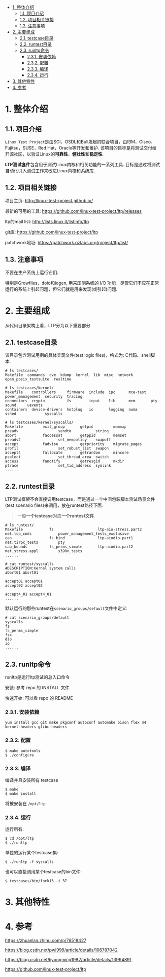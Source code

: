 
<!-- @import "[TOC]" {cmd="toc" depthFrom=1 depthTo=6 orderedList=false} -->

<!-- code_chunk_output -->

- [1. 整体介绍](#1-整体介绍)
  - [1.1. 项目介绍](#11-项目介绍)
  - [1.2. 项目相关链接](#12-项目相关链接)
  - [1.3. 注意事项](#13-注意事项)
- [2. 主要组成](#2-主要组成)
  - [2.1. testcase目录](#21-testcase目录)
  - [2.2. runtest目录](#22-runtest目录)
  - [2.3. runltp命令](#23-runltp命令)
    - [2.3.1. 安装依赖](#231-安装依赖)
    - [2.3.2. 配置](#232-配置)
    - [2.3.3. 编译](#233-编译)
    - [2.3.4. 运行](#234-运行)
- [3. 其他特性](#3-其他特性)
- [4. 参考](#4-参考)

<!-- /code_chunk_output -->

# 1. 整体介绍

## 1.1. 项目介绍

`Linux Test Project`是由SGI，OSDL和Bull发起的联合项目，由IBM，Cisco，Fujitsu，SUSE，Red Hat，Oracle等开发和维护.  该项目的目标是将测试交付给开源社区，以验证Linux的**可靠性**，**健壮性**和**稳定性**. 

**LTP测试套件**包含用于测试Linux内核和相关功能的一系列工具. 目标是通过将测试自动化引入测试工作来改进Linux内核和系统库. 

## 1.2. 项目相关链接

项目主页: http://linux-test-project.github.io/

最新的可用的工具: https://github.com/linux-test-project/ltp/releases

ltp的mail list: http://lists.linux.it/listinfo/ltp

git库: https://github.com/linux-test-project/ltp

patchwork地址: https://patchwork.ozlabs.org/project/ltp/list/

## 1.3. 注意事项

不要在生产系统上运行它们.  

特别是Growfiles，doio和iogen, 用来压测系统的 I/O 功能，尽管它们不应在正常运行的系统上引起问题，但它们就是用来发现(或引起)问题. 



# 2. 主要组成

从代码目录架构上看，LTP分为以下重要部分

## 2.1. testcase目录

该目录包含测试用例的具体实现文件(test logic files)，格式为: C代码、shell脚本. 

```
# ls testcases/
Makefile  commands  cve  kdump  kernel  lib  misc  network  open_posix_testsuite  realtime

# ls testcases/kernel/
Makefile    controllers     firmware  include  ipc      mce-test  power_management  security  tracing
connectors  crypto          fs        input    lib      mem       pty               sound     uevents
containers  device-drivers  hotplug   io       logging  numa      sched             syscalls

# ls testcases/kernel/syscalls/
Makefile         exit_group       getpid         memmap             preadv                  sendto           string
abort            faccessat        getppid        memset             preadv2                 set_mempolicy    swapoff
accept           fadvise          getpriority    migrate_pages      profil                  set_robust_list  swapon
accept4          fallocate        getrandom      mincore            pselect                 set_thread_area  switch
access           fanotify         getresgid      mkdir              ptrace                  set_tid_address  symlink
......
```

## 2.2. runtest目录

LTP测试框架不会直接调用testcase，而是通过一个中间包装脚本测试场景文件(test scenario files)来调用，放在runtest路径下面. 

> 一般**一个testcase**对应**一个runtest文件**. 

```
# ls runtest/
Makefile            fs                    ltp-aio-stress.part2  net.tcp_cmds            power_management_tests_exclusive
can                 fs_bind               ltp-aiodio.part1      net.tirpc_tests         pty
cap_bounds          fs_perms_simple       ltp-aiodio.part2      net_stress.appl         s390x_tests
......

# cat runtest/syscalls
#DESCRIPTION:Kernel system calls
abort01 abort01

accept01 accept01
accept02 accept02

accept4_01 accept4_01
......
```

默认运行的那些runtest在`scenario_groups/default`文件中定义: 

```
# cat scenario_groups/default
syscalls
fs
fs_perms_simple
fsx
dio
io
......
```

## 2.3. runltp命令

runltp是运行ltp测试的总入口命令

安装: 参考 repo 的 INSTALL 文件

快速开始: 可以看 repo 的 README

### 2.3.1. 安装依赖

```
yum install gcc git make pkgconf autoconf automake bison flex m4 kernel-headers glibc-headers
```

### 2.3.2. 配置

```
$ make autotools
$ ./configure
```

### 2.3.3. 编译

编译并且安装所有 testcase

```
$ make
$ make install
```

将被安装在 `/opt/ltp`

### 2.3.4. 运行

运行所有:

```
$ cd /opt/ltp
$ ./runltp
```

单独的运行某个testcase集: 

```
$ ./runltp -f syscalls
```

也可以直接调用某个testcase的bin文件: 

```
$ testcases/bin/fork13 -i 37
```

# 3. 其他特性



# 4. 参考

https://zhuanlan.zhihu.com/p/76518427

https://blog.csdn.net/pwl999/article/details/106787042

https://blog.csdn.net/liyongming1982/article/details/13994891

https://github.com/linux-test-project/ltp